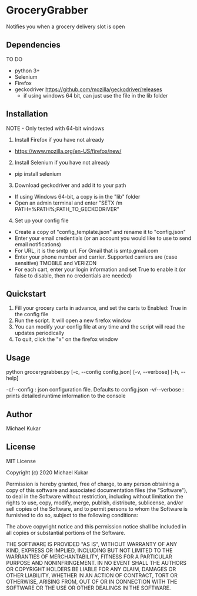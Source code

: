 # GroceryGrabber
 Notifies you when a grocery delivery slot is open

## Dependencies
TO DO
- python 3+
- Selenium
- Firefox
- geckodriver https://github.com/mozilla/geckodriver/releases
    - if using windows 64 bit, can just use the file in the lib folder

## Installation

NOTE - Only tested with 64-bit windows

1. Install Firefox if you have not already
- https://www.mozilla.org/en-US/firefox/new/
2. Install Selenium if you have not already
- pip install selenium
3. Download geckodriver and add it to your path
- If using Windows 64-bit, a copy is in the "lib" folder
- Open an admin terminal and enter "SETX /m PATH=%PATH%;PATH_TO_GECKODRIVER"
4. Set up your config file
- Create a copy of "config_template.json" and rename it to "config.json"
- Enter your email credentials (or an account you would like to use to send email notifications)
- For URL, it is the smtp url. For Gmail that is smtp.gmail.com
- Enter your phone number and carrier. Supported carriers are (case sensitive) TMOBILE and VERIZON
- For each cart, enter your login information and set True to enable it (or false to disable, then no credentials are needed)

## Quickstart

1. Fill your grocery carts in advance, and set the carts to Enabled: True in the config file
2. Run the script. It will open a new firefox window
3. You can modify your config file at any time and the script will read the updates periodically
4. To quit, click the "x" on the firefox window

## Usage

python grocerygrabber.py [-c, --config config.json] [-v, --verbose] [-h, --help]

-c/--config  : json configuration file. Defaults to config.json
-v/--verbose : prints detailed runtime information to the console

## Author
Michael Kukar

## License
MIT License

Copyright (c) 2020 Michael Kukar

Permission is hereby granted, free of charge, to any person obtaining a copy
of this software and associated documentation files (the "Software"), to deal
in the Software without restriction, including without limitation the rights
to use, copy, modify, merge, publish, distribute, sublicense, and/or sell
copies of the Software, and to permit persons to whom the Software is
furnished to do so, subject to the following conditions:

The above copyright notice and this permission notice shall be included in all
copies or substantial portions of the Software.

THE SOFTWARE IS PROVIDED "AS IS", WITHOUT WARRANTY OF ANY KIND, EXPRESS OR
IMPLIED, INCLUDING BUT NOT LIMITED TO THE WARRANTIES OF MERCHANTABILITY,
FITNESS FOR A PARTICULAR PURPOSE AND NONINFRINGEMENT. IN NO EVENT SHALL THE
AUTHORS OR COPYRIGHT HOLDERS BE LIABLE FOR ANY CLAIM, DAMAGES OR OTHER
LIABILITY, WHETHER IN AN ACTION OF CONTRACT, TORT OR OTHERWISE, ARISING FROM,
OUT OF OR IN CONNECTION WITH THE SOFTWARE OR THE USE OR OTHER DEALINGS IN THE
SOFTWARE.
